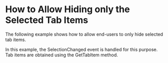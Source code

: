 # How to Allow Hiding only the Selected Tab Items


<p>The following example shows how to allow end-users to only hide selected tab items.</p><p>In this example, the SelectionChanged event is handled for this purpose. Tab items are obtained using the GetTabItem method.</p>

<br/>


